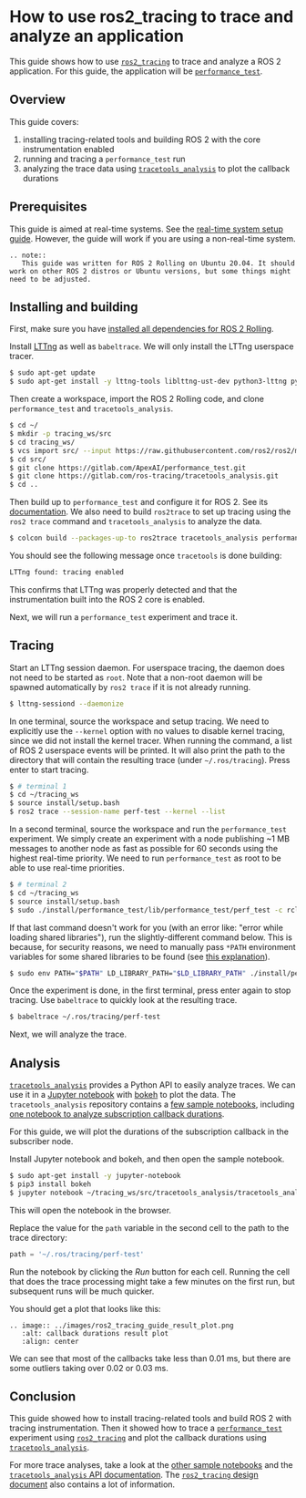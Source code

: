 # How to use ros2_tracing to trace and analyze an application

This guide shows how to use [`ros2_tracing`](https://gitlab.com/ros-tracing/ros2_tracing) to trace and analyze a ROS 2 application.
For this guide, the application will be [`performance_test`](https://gitlab.com/ApexAI/performance_test).

## Overview

This guide covers:

1. installing tracing-related tools and building ROS 2 with the core instrumentation enabled
1. running and tracing a `performance_test` run
1. analyzing the trace data using [`tracetools_analysis`](https://gitlab.com/ros-tracing/tracetools_analysis) to plot the callback durations

## Prerequisites

This guide is aimed at real-time systems.
See the [real-time system setup guide](Real-Time-Operating-System-Setup/Real-Time-Linux/rt_linux_index.md).
However, the guide will work if you are using a non-real-time system.

```eval_rst
.. note::
   This guide was written for ROS 2 Rolling on Ubuntu 20.04. It should work on other ROS 2 distros or Ubuntu versions, but some things might need to be adjusted.
```

## Installing and building

First, make sure you have [installed all dependencies for ROS 2 Rolling](https://docs.ros.org/en/rolling/Installation/Ubuntu-Development-Setup.html).

Install [LTTng](https://lttng.org/docs/) as well as `babeltrace`.
We will only install the LTTng userspace tracer.

```sh
$ sudo apt-get update
$ sudo apt-get install -y lttng-tools liblttng-ust-dev python3-lttng python3-babeltrace babeltrace
```

Then create a workspace, import the ROS 2 Rolling code, and clone `performance_test` and `tracetools_analysis`.

```sh
$ cd ~/
$ mkdir -p tracing_ws/src
$ cd tracing_ws/
$ vcs import src/ --input https://raw.githubusercontent.com/ros2/ros2/master/ros2.repos
$ cd src/
$ git clone https://gitlab.com/ApexAI/performance_test.git
$ git clone https://gitlab.com/ros-tracing/tracetools_analysis.git
$ cd ..
```

Then build up to `performance_test` and configure it for ROS 2.
See its [documentation](https://gitlab.com/ApexAI/performance_test#ros-2-middleware-plugins).
We also need to build `ros2trace` to set up tracing using the `ros2 trace` command and `tracetools_analysis` to analyze the data.

```sh
$ colcon build --packages-up-to ros2trace tracetools_analysis performance_test --cmake-args -DPERFORMANCE_TEST_RCLCPP_ENABLED=ON
```

You should see the following message once `tracetools` is done building:

```sh
LTTng found: tracing enabled
```

This confirms that LTTng was properly detected and that the instrumentation built into the ROS 2 core is enabled.

Next, we will run a `performance_test` experiment and trace it.

## Tracing

Start an LTTng session daemon.
For userspace tracing, the daemon does not need to be started as `root`.
Note that a non-root daemon will be spawned automatically by `ros2 trace` if it is not already running.

```sh
$ lttng-sessiond --daemonize
```

In one terminal, source the workspace and setup tracing.
We need to explicitly use the `--kernel` option with no values to disable kernel tracing, since we did not install the kernel tracer.
When running the command, a list of ROS 2 userspace events will be printed.
It will also print the path to the directory that will contain the resulting trace (under `~/.ros/tracing`).
Press enter to start tracing.

```sh
$ # terminal 1
$ cd ~/tracing_ws
$ source install/setup.bash
$ ros2 trace --session-name perf-test --kernel --list
```

In a second terminal, source the workspace and run the `performance_test` experiment.
We simply create an experiment with a node publishing ~1 MB messages to another node as fast as possible for 60 seconds using the highest real-time priority.
We need to run `performance_test` as root to be able to use real-time priorities.

```sh
$ # terminal 2
$ cd ~/tracing_ws
$ source install/setup.bash
$ sudo ./install/performance_test/lib/performance_test/perf_test -c rclcpp-single-threaded-executor -p 1 -s 1 -r 0 -m Array1m --reliable --max-runtime 60 --use-rt-prio 99
```

If that last command doesn't work for you (with an error like: "error while loading shared libraries"), run the slightly-different command below.
This is because, for security reasons, we need to manually pass `*PATH` environment variables for some shared libraries to be found (see [this explanation](https://unix.stackexchange.com/a/251374)).

```sh
$ sudo env PATH="$PATH" LD_LIBRARY_PATH="$LD_LIBRARY_PATH" ./install/performance_test/lib/performance_test/perf_test -c rclcpp-single-threaded-executor -p 1 -s 1 -r 0 -m Array1m --reliable --max-runtime 60 --use-rt-prio 99
```

Once the experiment is done, in the first terminal, press enter again to stop tracing.
Use `babeltrace` to quickly look at the resulting trace.

```sh
$ babeltrace ~/.ros/tracing/perf-test
```

Next, we will analyze the trace.

## Analysis

[`tracetools_analysis`](https://gitlab.com/ros-tracing/tracetools_analysis) provides a Python API to easily analyze traces.
We can use it in a [Jupyter notebook](https://jupyter.org/) with [bokeh](https://docs.bokeh.org/en/latest/index.html) to plot the data.
The `tracetools_analysis` repository contains a [few sample notebooks](https://gitlab.com/ros-tracing/tracetools_analysis/-/tree/master/tracetools_analysis/analysis), including [one notebook to analyze subscription callback durations](https://gitlab.com/ros-tracing/tracetools_analysis/-/blob/master/tracetools_analysis/analysis/callback_duration.ipynb).

For this guide, we will plot the durations of the subscription callback in the subscriber node.

Install Jupyter notebook and bokeh, and then open the sample notebook.

```sh
$ sudo apt-get install -y jupyter-notebook
$ pip3 install bokeh
$ jupyter notebook ~/tracing_ws/src/tracetools_analysis/tracetools_analysis/analysis/callback_duration.ipynb
```

This will open the notebook in the browser.

Replace the value for the `path` variable in the second cell to the path to the trace directory:

```py
path = '~/.ros/tracing/perf-test'
```

Run the notebook by clicking the *Run* button for each cell.
Running the cell that does the trace processing might take a few minutes on the first run, but subsequent runs will be much quicker.

You should get a plot that looks like this:

```eval_rst
.. image:: ../images/ros2_tracing_guide_result_plot.png
   :alt: callback durations result plot
   :align: center
```

We can see that most of the callbacks take less than 0.01 ms, but there are some outliers taking over 0.02 or 0.03 ms.

## Conclusion

This guide showed how to install tracing-related tools and build ROS 2 with tracing instrumentation.
Then it showed how to trace a [`performance_test`](https://gitlab.com/ApexAI/performance_test) experiment using [`ros2_tracing`](https://gitlab.com/ros-tracing/ros2_tracing) and plot the callback durations using [`tracetools_analysis`](https://gitlab.com/ros-tracing/tracetools_analysis).

For more trace analyses, take a look at the [other sample notebooks](https://gitlab.com/ros-tracing/tracetools_analysis/-/tree/master/tracetools_analysis/analysis) and the [`tracetools_analysis` API documentation](https://ros-tracing.gitlab.io/tracetools_analysis-api/master/tracetools_analysis/).
The [`ros2_tracing` design document](https://gitlab.com/ros-tracing/ros2_tracing/-/blob/master/doc/design_ros_2.md) also contains a lot of information.
